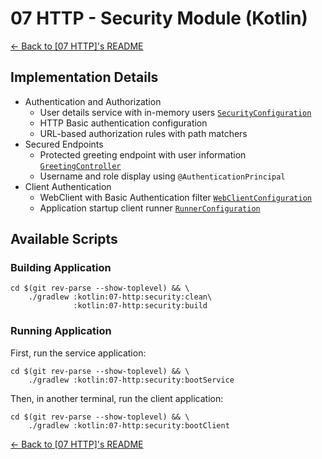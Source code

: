 # 07 HTTP - Security Module (Kotlin)

[← Back to \[07 HTTP\]'s README](../README.md)

## Implementation Details

- Authentication and Authorization
    - User details service with in-memory users [`SecurityConfiguration`](./src/main/kotlin/com/fresult/service/SecurityConfiguration.kt)
    - HTTP Basic authentication configuration
    - URL-based authorization rules with path matchers
- Secured Endpoints
    - Protected greeting endpoint with user information [`GreetingController`](./src/main/kotlin/com/fresult/service/GreetingController.kt)
    - Username and role display using `@AuthenticationPrincipal`
- Client Authentication
    - WebClient with Basic Authentication filter [`WebClientConfiguration`](./src/main/kotlin/com/fresult/client/WebClientConfiguration.kt)
    - Application startup client runner [`RunnerConfiguration`](./src/main/kotlin/com/fresult/client/RunnerConfiguration.kt)
## Available Scripts

### Building Application

```shell
cd $(git rev-parse --show-toplevel) && \
    ./gradlew :kotlin:07-http:security:clean\
              :kotlin:07-http:security:build
```

### Running Application

First, run the service application:

```shell
cd $(git rev-parse --show-toplevel) && \
    ./gradlew :kotlin:07-http:security:bootService
```

Then, in another terminal, run the client application:

```shell
cd $(git rev-parse --show-toplevel) && \
    ./gradlew :kotlin:07-http:security:bootClient
```

[← Back to \[07 HTTP\]'s README](../README.md)
